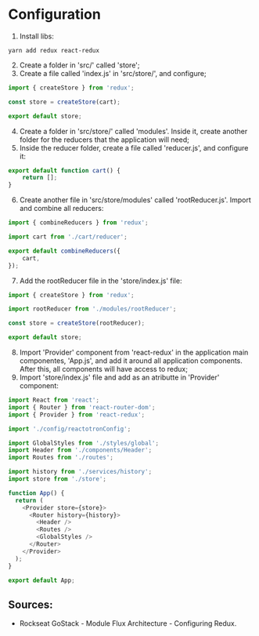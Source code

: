 # Configuration

1. Install libs:
```
yarn add redux react-redux
``` 
2. Create a folder in 'src/' called 'store';
3. Create a file called 'index.js' in 'src/store/', and configure;
```javascript
import { createStore } from 'redux';

const store = createStore(cart);

export default store;
```
4. Create a folder in 'src/store/' called 'modules'. Inside it, create another folder for the reducers that the application will need; 
5. Inside the reducer folder, create a file called 'reducer.js', and configure it:
```javascript
export default function cart() {
    return [];
}
```
6. Create another file in 'src/store/modules' called 'rootReducer.js'. Import and combine all reducers: 
```javascript
import { combineReducers } from 'redux';

import cart from './cart/reducer';

export default combineReducers({
    cart,
});
```
7. Add the rootReducer file in the 'store/index.js' file: 
```javascript
import { createStore } from 'redux';

import rootReducer from './modules/rootReducer';

const store = createStore(rootReducer);

export default store;
```
8. Import 'Provider' component from 'react-redux' in the application main componentes, 'App.js', and add it around all application components. After this, all components will have access to redux;
9. Import 'store/index.js' file and add as an atributte in 'Provider' component:
```javascript
import React from 'react';
import { Router } from 'react-router-dom';
import { Provider } from 'react-redux';

import './config/reactotronConfig';

import GlobalStyles from './styles/global';
import Header from './components/Header';
import Routes from './routes';

import history from './services/history';
import store from './store';

function App() {
  return (
    <Provider store={store}>
      <Router history={history}>
        <Header />
        <Routes />
        <GlobalStyles />
      </Router>
    </Provider>
  );
}

export default App;
```

## Sources:
- Rockseat GoStack - Module Flux Architecture - Configuring Redux.